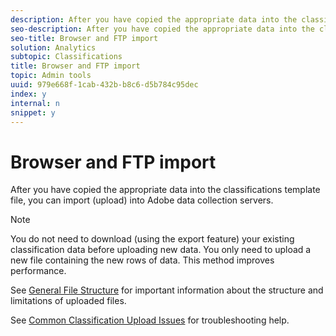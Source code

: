 ```yaml
---
description: After you have copied the appropriate data into the classifications template file, you can import (upload) into Adobe data collection servers.
seo-description: After you have copied the appropriate data into the classifications template file, you can import (upload) into Adobe data collection servers.
seo-title: Browser and FTP import
solution: Analytics
subtopic: Classifications
title: Browser and FTP import
topic: Admin tools
uuid: 979e668f-1cab-432b-b8c6-d5b784c95dec
index: y
internal: n
snippet: y
---
```


# Browser and FTP import

After you have copied the appropriate data into the classifications template file, you can import (upload) into Adobe data collection servers.

>[!NOTE]
>
>You do not need to download (using the export feature) your existing classification data before uploading new data. You only need to upload a new file containing the new rows of data. This method improves performance.

See [General File Structure](../../c-classifications2/c-classifications-importer/c-saint-data-files.md#concept_9EFF968DF5D244A887DE94075431C1BE) for important information about the structure and limitations of uploaded files.

See [Common Classification Upload Issues](http://helpx.adobe.com/analytics/kb/common-saint-upload-issues.html) for troubleshooting help. 
